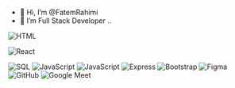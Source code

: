 - 👋 Hi, I’m @FatemRahimi
- 👀 I’m Full Stack Developer
..

<!---
FatemRahimi/FatemRahimi is a ✨ special ✨ repository because its `README.md` (this file) appears on your GitHub profile.
You can click the Preview link to take a look at your changes.
--->
![HTML](https://img.shields.io/badge/-HTML-E34F26?style=flat-square&logo=html5&logoColor=white)

![React](https://img.shields.io/badge/-React-61DAFB?style=flat-square&logo=react&logoColor=white)

![SQL](https://img.shields.io/badge/-SQL-4479A1?style=flat-square&logo=postgresql&logoColor=white)
![JavaScript](https://img.shields.io/badge/-JavaScript-F7DF1E?style=flat-square&logo=javascript&logoColor=black)
![JavaScript](https://img.shields.io/badge/-JavaScript-F7DF1E?style=flat-square&logo=javascript&logoColor=black)
![Express](https://img.shields.io/badge/-Express-000000?style=flat-square&logo=express)
![Bootstrap](https://img.shields.io/badge/-Bootstrap-7952B3?style=flat-square&logo=bootstrap&logoColor=white)
![Figma](https://img.shields.io/badge/-Figma-F24E1E?style=flat-square&logo=figma&logoColor=white)
![GitHub](https://img.shields.io/badge/-GitHub-181717?style=flat-square&logo=github)
![Google Meet](https://img.shields.io/badge/-GoogleMeet-32A350?style=flat-square&logo=google-meet)
